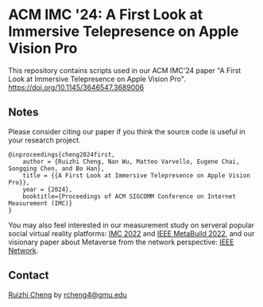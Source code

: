 # ACM IMC '24: A First Look at Immersive Telepresence on Apple Vision Pro
This repository contains scripts used in our ACM IMC'24 paper "A First Look at Immersive Telepresence on Apple Vision Pro".
https://doi.org/10.1145/3646547.3689006



## Notes
Please consider citing our paper if you think the source code is useful in your research project.
```
@inproceedings{cheng2024first,
    author = {Ruizhi Cheng, Nan Wu, Matteo Varvello, Eugene Chai, Songqing Chen, and Bo Han},
    title = {{A First Look at Immersive Telepresence on Apple Vision Pro}},
    year = {2024},
    booktitle={Proceedings of ACM SIGCOMM Conference on Internet Measurement (IMC)}
}
```
You may also feel interested in our measurement study on serveral popular social virtual reality platforms: [IMC 2022](https://dl.acm.org/doi/abs/10.1145/3517745.3561417) and [IEEE MetaBuild 2022](https://ieeexplore.ieee.org/document/9757549), and our visionary paper about Metaverse from the network perspective: [IEEE Network](https://ieeexplore.ieee.org/document/9877927).

## Contact
[Ruizhi Cheng](https://felixshing.github.io/) by rcheng4@gmu.edu
